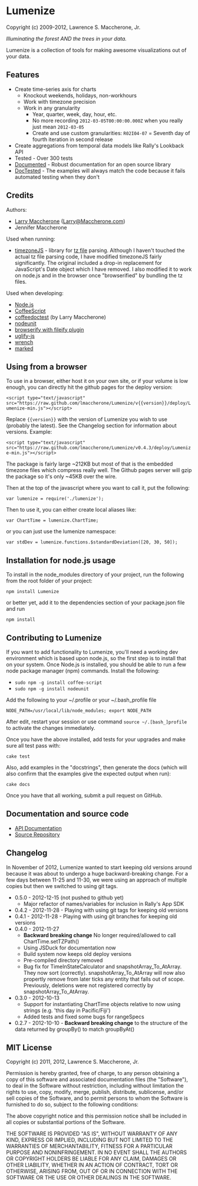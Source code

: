 
# Lumenize #

Copyright (c) 2009-2012, Lawrence S. Maccherone, Jr.

_Illuminating the forest AND the trees in your data._

Lumenize is a collection of tools for making awesome visualizations out of your data.

## Features ##

* Create time-series axis for charts
  * Knockout weekends, holidays, non-workhours
  * Work with timezone precision
  * Work in any granularity
    * Year, quarter, week, day, hour, etc.
    * No more recording `2012-03-05T00:00:00.000Z` when you really just mean `2012-03-05`
    * Create and use custom granularities: `R02I04-07` = Seventh day of fourth iteration in second release
* Create aggregations from temporal data models like Rally's Lookback API
* Tested - Over 300 tests
* [Documented](http://lmaccherone.github.com/Lumenize/docs/Lumenize-docs/index.html) - Robust documentation for an open source library
* [DocTested](https://github.com/lmaccherone/coffeedoctest) - The examples will always match the code because it fails automated testing
   when they don't

## Credits ##

Authors:

* [Larry Maccherone](http://maccherone.com) (<Larry@Maccherone.com>)
* Jennifer Maccherone

Used when running:

* [timezoneJS](https://github.com/mde/timezone-js) - library for [tz file](http://www.twinsun.com/tz/tz-link.htm) parsing. Although I haven't touched the actual tz file parsing code, I have modified timezoneJS fairly significantly. The original included a drop-in replacement for JavaScript's Date object which I have removed. I also modified it to work on node.js and in the browser once "browserified" by bundling the tz files.

Used when developing:

* [Node.js](http://nodejs.org/)
* [CoffeeScript](http://coffeescript.org/)
* [coffeedoctest](https://github.com/lmaccherone/coffeedoctest) (by Larry Maccherone)
* [nodeunit](https://github.com/caolan/nodeunit)
* [browserify with fileify plugin](https://github.com/substack/node-browserify)
* [uglify-js](https://github.com/mishoo/UglifyJS)
* [wrench](https://github.com/ryanmcgrath/wrench-js)
* [marked](https://github.com/chjj/marked)

## Using from a browser ##

To use in a browser, either host it on your own site, or if your volume is low enough, you can directly hit the github pages for the deploy version:

`<script type="text/javascript" src="https://raw.github.com/lmaccherone/Lumenize/v{{version}}/deploy/Lumenize-min.js"></script>`

Replace `{{version}}` with the version of Lumenize you wish to use (probably the latest). See the Changelog section for information about versions. Example:

`<script type="text/javascript" src="https://raw.github.com/lmaccherone/Lumenize/v0.4.3/deploy/Lumenize-min.js"></script>`

The package is fairly large ~212KB but most of that is the embedded timezone files which compress really well. The Github pages server will gzip the package so it's only ~45KB over the wire.

Then at the top of the javascript where you want to call it, put the following:

`var lumenize = require('./lumenize');`

Then to use it, you can either create local aliases like:

`var ChartTime = lumenize.ChartTime;`

or you can just use the lumenize namespace:

`var stdDev = lumenize.functions.$standardDeviation([20, 30, 50]);`
    
## Installation for node.js usage ##

To install in the node_modules directory of your project, run the following from the root folder of your project:

`npm install Lumenize`

or better yet, add it to the dependencies section of your package.json file and run

`npm install`

## Contributing to Lumenize ##
    
If you want to add functionality to Lumenize, you'll need a working dev environment which is based upon node.js, so the first step is to install that on your system.
Once Node.js is installed, you should be able to run a few node package manager (npm) commands. Install the following:

* `sudo npm -g install coffee-script`
* `sudo npm -g install nodeunit`
 
Add the following to your ~/.profile or your ~/.bash_profile file
  
`NODE_PATH=/usr/local/lib/node_modules; export NODE_PATH`

After edit, restart your session or use command `source ~/.[bash_]profile` to activate the changes immediately.

Once you have the above installed, add tests for your upgrades and make sure all test pass with:

`cake test`
    
Also, add examples in the "docstrings", then generate the docs (which will also confirm that the examples give the expected output when run):

`cake docs`

Once you have that all working, submit a pull request on GitHub.

## Documentation and source code ##

* [API Documentation](http://lmaccherone.github.com/Lumenize/docs/Lumenize-docs/index.html)
* [Source Repository](https://github.com/lmaccherone/Lumenize)

## Changelog ##

In November of 2012, Lumenize wanted to start keeping old versions around because it was about to undergo a huge backward-breaking change. For a few days between 11-25 and 11-30, we were using an approach of multiple copies but then we switched to using git tags.

* 0.5.0 - 2012-12-15 (not pushed to github yet)
  * Major refactor of names/variables for inclusion in Rally's App SDK
* 0.4.2 - 2012-11-28 - Playing with using git tags for keeping old versions
* 0.4.1 - 2012-11-28 - Playing with using git branches for keeping old versions
* 0.4.0 - 2012-11-27
  * **Backward breaking change** No longer required/allowed to call ChartTime.setTZPath()
  * Using JSDuck for documentation now
  * Build system now keeps old deploy versions
  * Pre-compiled directory removed
  * Bug fix for TimeInStateCalculator and snapshotArray_To_AtArray. They now sort (correctly). snapshotArray_To_AtArray will now also 
    propertly remove from later ticks any entity that falls out of scope. Previously, deletions were not registered correctly by
    snapshotArray_To_AtArray.
* 0.3.0 - 2012-10-13
  * Support for instantiating ChartTime objects relative to now using strings (e.g. 'this day in Pacific/Fiji')
  * Added tests and fixed some bugs for rangeSpecs
* 0.2.7 - 2012-10-10 - **Backward breaking change** to the structure of the data returned by groupBy() to match groupByAt()

## MIT License ##

Copyright (c) 2011, 2012, Lawrence S. Maccherone, Jr.

Permission is hereby granted, free of charge, to any person obtaining a copy of this software and associated 
documentation files (the "Software"), to deal in the Software without restriction, including without limitation 
the rights to use, copy, modify, merge, publish, distribute, sublicense, and/or sell copies of the Software, and 
to permit persons to whom the Software is furnished to do so, subject to the following conditions:

The above copyright notice and this permission notice shall be included in all copies or substantial portions of the Software.

THE SOFTWARE IS PROVIDED "AS IS", WITHOUT WARRANTY OF ANY KIND, EXPRESS OR IMPLIED, INCLUDING BUT NOT LIMITED 
TO THE WARRANTIES OF MERCHANTABILITY, FITNESS FOR A PARTICULAR PURPOSE AND NONINFRINGEMENT. IN NO EVENT SHALL 
THE AUTHORS OR COPYRIGHT HOLDERS BE LIABLE FOR ANY CLAIM, DAMAGES OR OTHER LIABILITY, WHETHER IN AN ACTION OF 
CONTRACT, TORT OR OTHERWISE, ARISING FROM, OUT OF OR IN CONNECTION WITH THE SOFTWARE OR THE USE OR OTHER DEALINGS 
IN THE SOFTWARE.






